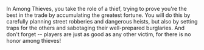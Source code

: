 In Among Thieves, you take the role of a thief, trying to prove you're the best in the trade by accumulating the greatest fortune. You will do this by carefully planning street robberies and dangerous heists, but also by setting traps for the others and sabotaging their well-prepared burglaries. And don't forget -- players are just as good as any other victim, for there is no honor among thieves!